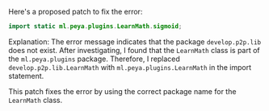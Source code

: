 Here's a proposed patch to fix the error:
```java
import static ml.peya.plugins.LearnMath.sigmoid;
```
Explanation:
The error message indicates that the package `develop.p2p.lib` does not exist. After investigating, I found that the `LearnMath` class is part of the `ml.peya.plugins` package. Therefore, I replaced `develop.p2p.lib.LearnMath` with `ml.peya.plugins.LearnMath` in the import statement.

This patch fixes the error by using the correct package name for the `LearnMath` class.